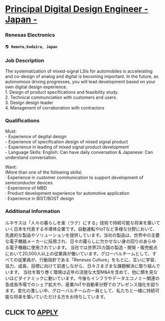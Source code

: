 # [Principal Digital Design Engineer - Japan -](https://www.remotewlb.com/apply/principal-digital-design-engineer-japan)  
### Renesas Electronics  
#### `🌎 Remote,Kodaira, Japan`  

### **Job Description**

The systematization of mixed-signal LSIs for automobiles is accelerating and co-design of analog and digital is becoming important. In the future, as autonomous driving progresses, you will lead development based on your own digital design experience.  
1\. Design of product specifications and feasibility study.  
2\. Technical communciation with customers and users.  
3\. Design design leader  
4\. Managenent of corraboration with contractors

###  **Qualifications**

Must:  
\- Experience of degital design  
\- Experience of specification design of mixed signal product  
\- Experience in leading of mixed signal product development  
\- Language Skills: English: Can have daily conversation & Japanese: Can understand conversation.  
  
Want:  
(More than one of the following skills)  
· Experience in customer communication to support development of semiconductor devices  
· Experience of MBD  
· Product development experience for automotive application  
· Experience in BIST/BOST design

###  **Additional Information**

ルネサスは「人々の暮らしを楽（ラク）にする」技術で持続可能な将来を築いていく日本を代表する半導体企業です。自動運転やIoTなど多様な分野において、先進的な製品やソリューションを提供しています。当社の製品は、世界中の主要な電子機器メーカーに採用され、日々の暮らしに欠かせない身の回りのあらゆる電子機器に使用されています。 当社では世界25カ国の製造・開発・販売拠点において20,000人以上の従業員が働いています。グローバルチームとして、すべての従業員が、行動指針である「Renesas Culture」をもとに、互いに学習、協力、成長、目標に向けて前進しながら、日々さまざまな課題解決に取り組んでいます。 当社を取り巻く環境は近年の活発な大型M&Aを含めて、他に類を見ないほどダイナミックに動いています。今後もインフラやデータエコノミー関連の急成長市場でのシェア拡大や、産業/IoTや自動車分野でのプレゼンス強化を図ります。変化の激しい中、グローバルチームの一員として、私たちと一緒に持続可能な将来を築いていただける方をお待ちしています。

  
## CLICK TO [APPLY](https://www.remotewlb.com/apply/principal-digital-design-engineer-japan)

